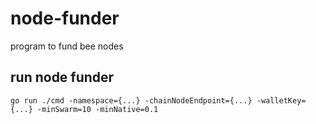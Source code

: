 # node-funder
program to fund bee nodes 

## run node funder

```
go run ./cmd -namespace={...} -chainNodeEndpoint={...} -walletKey={...} -minSwarm=10 -minNative=0.1
```
